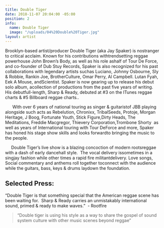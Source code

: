 ```yaml
---
title: Double Tiger
date: 2018-11-07 20:04:00 -05:00
position: 2
info:
  name: Double Tiger
  image: "/uploads/04%20Double%20Tiger.jpg"
layout: artist
---
```


Brooklyn-based​ ​artist/producer​ ​​Double​ ​Tiger​​ ​(aka​ ​Jay​ ​Spaker)​ ​is​ ​no​ ​stranger​ ​to​ ​critical acclaim.​ ​Known​ ​for​ ​his​ ​contributions​ ​with​ ​trendsetting​ ​reggae​ ​powerhouse​​ ​John​ ​Brown’s​ ​Body, as​ ​well​ ​as​ ​his​ ​role​ ​as​ ​half​ ​of​ ​​Tour​ ​De​ ​Force,​ ​​and​ ​co-founder​ ​of​ ​Dub​ ​Stuy​ ​Records,​ ​Spaker​ ​is also​ ​recognized​ ​for​ ​his​ ​past​ ​collaborations​ ​with​ ​legendary​ ​artists​ ​such​ ​as​ ​​Luciano,​ ​Johnny Osbourne,​ ​Sly​ ​&​ ​Robbie,​ ​Rankin​ ​Joe,​ ​Brother​ ​Culture,​ ​Omar​ ​Perry,​ ​Al​ ​Campbell.​ ​Lutan Fyah,​ ​Eek​ ​A​ ​Mouse,​ ​​and​ ​​Scientist​.​ ​Spaker​ ​is​ ​now​ ​gearing​ ​up​ ​to​ ​release​ ​his​ ​debut​ ​solo​ ​album, a​ ​collection​ ​of​ ​productions​ ​from​ ​the​ ​past​ ​five​ ​years​ ​of​ ​writing.​ ​His​ ​debut​ ​full-length,​ ​​Sharp & Ready,​ ​debuted​ ​at​ ​#3​ ​on​ ​the​ ​ITunes​ ​reggae​ ​charts​ ​&​ ​#5​ ​Billboard​ ​reggae​ ​charts..

​ ​ ​​ ​​ ​​ ​​ ​With​ ​over​ ​6​ ​years​ ​of​ ​national​ ​touring​ ​as​ ​singer​ ​&​ ​guitarist​ ​of​ ​JBB​ ​playing​ ​alongside​ ​such​ ​acts as​ ​​Rebelution,​ ​Chronixx,​ ​Tribal​ ​Seeds,​ ​Protoje,​ ​Morgan​ ​Heritage,​ ​J​ ​Boog,​ ​Fortunate Youth,​ ​Stick​ ​Figure,​ ​Dirty​ ​Heads,​ ​The​ ​Meditations,​ ​Freddie​ ​Macgregor,​ ​Thievery Corporation,​ ​Trombone​ ​Shorty​ ​​​ ​as​ ​well​ ​as​ ​years​ ​of​ ​International​ ​touring​ ​with​ ​Tour​ ​De​ ​Force and​ ​more,​ ​Spaker​ ​has​ ​honed​ ​his​ ​stage​ ​show​ ​skills​ ​and​ ​looks​ ​forward​ ​to​ ​bringing​ ​the​ ​music​ ​to the​ ​people.

​ ​​ ​​ ​​ ​​ ​Double​ ​Tiger’s​ ​live​ ​show​ ​is​ ​a​ ​blazing​ ​concoction​ ​of​ ​modern​ ​roots​ ​reggae​ ​with​ ​a​ ​dash​ ​of​ ​early dancehall​ ​style.​ ​​ ​The​ ​vocal​ ​delivery​ ​is​ ​sometimes​ ​in​ ​a​ ​singjay​ ​fashion​ ​while​ ​other​ ​times​ ​a​ ​rapid fire​ ​militant​ ​delivery.​ ​Love​ ​songs,​ ​Social​ ​commentary​ ​and​ ​anthems​ ​roll​ ​together​ ​to​ ​connect​ ​with the​ ​audience​ ​while​ ​the​ ​guitars,​ ​bass,​ ​keys​ ​&​ ​drums​ ​lay​ ​down​ ​the​ ​foundation.

## Selected​ ​Press:

“Double Tiger is that something special that the American reggae scene has been waiting for.
​ Sharp & Ready carries an unmistakably international sound, primed & ready to make waves.”
​
-​ ​Rootfire

> “Double tiger is using his style as a way to share the gospel of sound system culture with other music scenes beyond reggae”
​